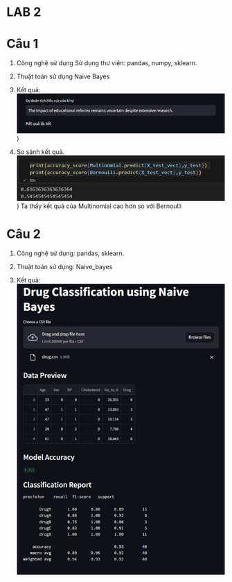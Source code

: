# LAB 2
# Câu 1
1. Công nghệ sử dụng
    Sử dụng thư viện: pandas, numpy, sklearn.

2. Thuật toán sử dụng
    Naive Bayes

3. Kết quả:
    ![alt text](image.png)
)

4. So sánh kết quả.
    ![alt text](image_copy.png)
)
    Ta thấy kết quả của Multinomial cao hơn so với Bernoulli    

# Câu 2
1. Công nghệ sử dụng: 
    pandas, sklearn.

2. Thuật toán sử dụng:
    Naive_bayes

3. Kết quả:
    ![alt text](image_copy_2.png)
